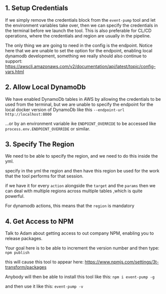## 1. Setup Credentials

If we simply remove the credentials block from the `event-pump` tool and let the environment variables take over, then we can specify the credentials in the terminal before we launch the tool. This is also preferable for CL/CD operations, where the credentials and region are usually in the pipeline.

The only thing we are going to need in the config is the endpoint. Notice here that we are unable to set the option for the endpoint, enabling local dynamodb development, something we really should also continue to support:
https://awscli.amazonaws.com/v2/documentation/api/latest/topic/config-vars.html

## 2. Allow Local DynamoDb

We have enabled DynamoDb tables in AWS by allowing the credentials to be used from the terminal, but we are unable to specify the endpoint for the local docker version of DynamoDb like this `--endpoint-url http://localhost:8000` 

...or by an environment variable ike `ENDPOINT_OVERRIDE` to be accessed like `process.env.ENDPOINT_OVERRIDE` or similar.

## 3. Specify The Region

We need to be able to specify the region, and we need to do this inside the yml.

specify in the yml the region and then have this region be used for the work that the tool performs for that session.

if we have it for every `action` alongside the `target` and the `params` then we can deal with multiple regions across multiple tables ,which is quite powerful.

For dynamodb actions, this means that the `region` is mandatory

## 4. Get Access to NPM

Talk to Adam about getting access to out company NPM, enabling you to release packages.

Your goal here is to be able to increment the version number and then type:
`npm publish`

this will cause this tool to appear here: https://www.npmjs.com/settings/3t-transform/packages

Anybody will then be able to install this tool like this:
`npm i event-pump -g`

and then use it like this:
`event-pump -v`